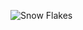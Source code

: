 ![Snow Flakes](https://2s7gjr373w3x22jf92z99mgm5w-wpengine.netdna-ssl.com/wp-content/uploads/2019/05/snowflake_shutterstock_USBFCO-768x465.jpg)
